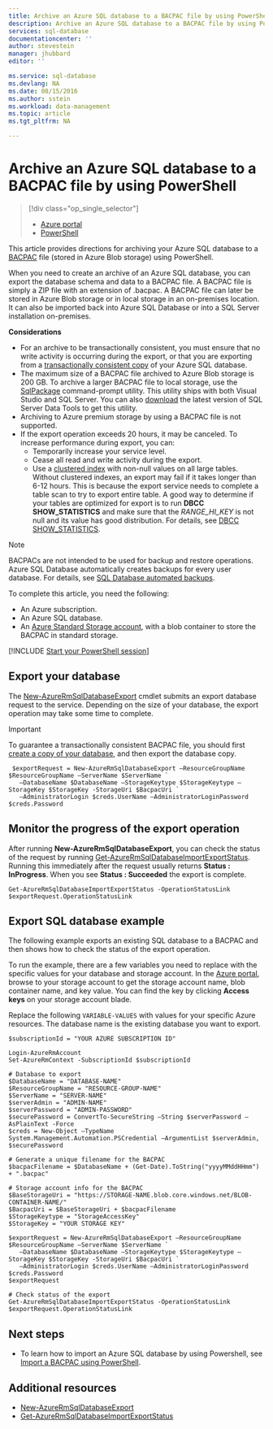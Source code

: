 ```yaml
---
title: Archive an Azure SQL database to a BACPAC file by using PowerShell
description: Archive an Azure SQL database to a BACPAC file by using PowerShell
services: sql-database
documentationcenter: ''
author: stevestein
manager: jhubbard
editor: ''

ms.service: sql-database
ms.devlang: NA
ms.date: 08/15/2016
ms.author: sstein
ms.workload: data-management
ms.topic: article
ms.tgt_pltfrm: NA

---
```

# Archive an Azure SQL database to a BACPAC file by using PowerShell
> [!div class="op_single_selector"]
> * [Azure portal](sql-database-export.md)
> * [PowerShell](sql-database-export-powershell.md)
> 
> 

This article provides directions for archiving your Azure SQL database to a [BACPAC](https://msdn.microsoft.com/library/ee210546.aspx#Anchor_4) file (stored in Azure Blob storage) using PowerShell.

When you need to create an archive of an Azure SQL database, you can export the database schema and data to a BACPAC file. A BACPAC file is simply a ZIP file with an extension of .bacpac. A BACPAC file can later be stored in Azure Blob storage or in local storage in an on-premises location. It can also be imported back into Azure SQL Database or into a SQL Server installation on-premises.

**Considerations**

* For an archive to be transactionally consistent, you must ensure that no write activity is occurring during the export, or that you are exporting from a [transactionally consistent copy](sql-database-copy.md) of your Azure SQL database.
* The maximum size of a BACPAC file archived to Azure Blob storage is 200 GB. To archive a larger BACPAC file to local storage, use the [SqlPackage](https://msdn.microsoft.com/library/hh550080.aspx) command-prompt utility. This utility ships with both Visual Studio and SQL Server. You can also [download](https://msdn.microsoft.com/library/mt204009.aspx) the latest version of SQL Server Data Tools to get this utility.
* Archiving to Azure premium storage by using a BACPAC file is not supported.
* If the export operation exceeds 20 hours, it may be canceled. To increase performance during export, you can:
  * Temporarily increase your service level.
  * Cease all read and write activity during the export.
  * Use a [clustered index](https://msdn.microsoft.com/library/ms190457.aspx) with non-null values on all large tables. Without clustered indexes, an export may fail if it takes longer than 6-12 hours. This is because the export service needs to complete a table scan to try to export entire table. A good way to determine if your tables are optimized for export is to run **DBCC SHOW_STATISTICS** and make sure that the *RANGE_HI_KEY* is not null and its value has good distribution. For details, see [DBCC SHOW_STATISTICS](https://msdn.microsoft.com/library/ms174384.aspx).

> [!NOTE]
> BACPACs are not intended to be used for backup and restore operations. Azure SQL Database automatically creates backups for every user database. For details, see [SQL Database automated backups](sql-database-automated-backups.md).
> 
> 

To complete this article, you need the following:

* An Azure subscription.
* An Azure SQL database.
* An [Azure Standard Storage account](../storage/storage-create-storage-account.md), with a blob container to store the BACPAC in standard storage.

[!INCLUDE [Start your PowerShell session](../../includes/sql-database-powershell.md)]

## Export your database
The [New-AzureRmSqlDatabaseExport](https://msdn.microsoft.com/library/mt707796.aspx) cmdlet submits an export database request to the service. Depending on the size of your database, the export operation may take some time to complete.

> [!IMPORTANT]
> To guarantee a transactionally consistent BACPAC file, you should first [create a copy of your database](sql-database-copy-powershell.md), and then export the database copy.
> 
> 

     $exportRequest = New-AzureRmSqlDatabaseExport –ResourceGroupName $ResourceGroupName –ServerName $ServerName `
       –DatabaseName $DatabaseName –StorageKeytype $StorageKeytype –StorageKey $StorageKey -StorageUri $BacpacUri `
       –AdministratorLogin $creds.UserName –AdministratorLoginPassword $creds.Password


## Monitor the progress of the export operation
After running **New-AzureRmSqlDatabaseExport**, you can check the status of the request by running [Get-AzureRmSqlDatabaseImportExportStatus](https://msdn.microsoft.com/library/mt707794.aspx). Running this immediately after the request usually returns **Status : InProgress**. When you see **Status : Succeeded** the export is complete.

    Get-AzureRmSqlDatabaseImportExportStatus -OperationStatusLink $exportRequest.OperationStatusLink



## Export SQL database example
The following example exports an existing SQL database to a BACPAC and then shows how to check the status of the export operation.

To run the example, there are a few variables you need to replace with the specific values for your database and storage account. In the [Azure portal](https://portal.azure.com), browse to your storage account to get the storage account name, blob container name, and key value. You can find the key by clicking **Access keys** on your storage account blade.

Replace the following `VARIABLE-VALUES` with values for your specific Azure resources. The database name is the existing database you want to export.

    $subscriptionId = "YOUR AZURE SUBSCRIPTION ID"

    Login-AzureRmAccount
    Set-AzureRmContext -SubscriptionId $subscriptionId

    # Database to export
    $DatabaseName = "DATABASE-NAME"
    $ResourceGroupName = "RESOURCE-GROUP-NAME"
    $ServerName = "SERVER-NAME"
    $serverAdmin = "ADMIN-NAME"
    $serverPassword = "ADMIN-PASSWORD" 
    $securePassword = ConvertTo-SecureString –String $serverPassword –AsPlainText -Force
    $creds = New-Object –TypeName System.Management.Automation.PSCredential –ArgumentList $serverAdmin, $securePassword

    # Generate a unique filename for the BACPAC
    $bacpacFilename = $DatabaseName + (Get-Date).ToString("yyyyMMddHHmm") + ".bacpac"

    # Storage account info for the BACPAC
    $BaseStorageUri = "https://STORAGE-NAME.blob.core.windows.net/BLOB-CONTAINER-NAME/"
    $BacpacUri = $BaseStorageUri + $bacpacFilename
    $StorageKeytype = "StorageAccessKey"
    $StorageKey = "YOUR STORAGE KEY"

    $exportRequest = New-AzureRmSqlDatabaseExport –ResourceGroupName $ResourceGroupName –ServerName $ServerName `
       –DatabaseName $DatabaseName –StorageKeytype $StorageKeytype –StorageKey $StorageKey -StorageUri $BacpacUri `
       –AdministratorLogin $creds.UserName –AdministratorLoginPassword $creds.Password
    $exportRequest

    # Check status of the export
    Get-AzureRmSqlDatabaseImportExportStatus -OperationStatusLink $exportRequest.OperationStatusLink



## Next steps
* To learn how to import an Azure SQL database by using Powershell, see [Import a BACPAC using PowerShell](sql-database-import-powershell.md).

## Additional resources
* [New-AzureRmSqlDatabaseExport](https://msdn.microsoft.com/library/mt707796.aspx)
* [Get-AzureRmSqlDatabaseImportExportStatus](https://msdn.microsoft.com/library/mt707794.aspx)

